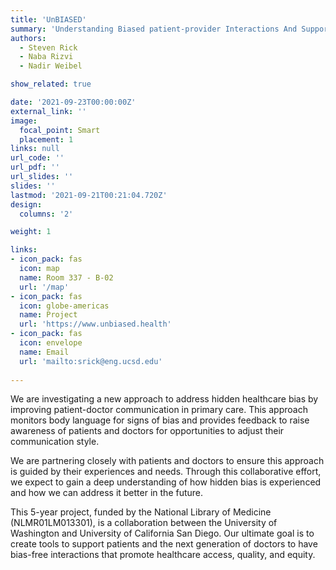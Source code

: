 ```yaml
---
title: 'UnBIASED'
summary: 'Understanding Biased patient-provider Interactions And Supporting Enhanced Discourse'
authors: 
  - Steven Rick
  - Naba Rizvi
  - Nadir Weibel

show_related: true

date: '2021-09-23T00:00:00Z'
external_link: ''
image:
  focal_point: Smart
  placement: 1
links: null
url_code: ''
url_pdf: ''
url_slides: ''
slides: ''
lastmod: '2021-09-21T00:21:04.720Z'
design:
  columns: '2'

weight: 1

links:
- icon_pack: fas
  icon: map
  name: Room 337 - B-02
  url: '/map'
- icon_pack: fas
  icon: globe-americas
  name: Project
  url: 'https://www.unbiased.health'
- icon_pack: fas
  icon: envelope
  name: Email
  url: 'mailto:srick@eng.ucsd.edu'
  
---
```

We are investigating a new approach to address hidden healthcare bias by improving patient-doctor communication in primary care. This approach monitors body language for signs of bias and provides feedback to raise awareness of patients and doctors for opportunities to adjust their communication style.

We are partnering closely with patients and doctors to ensure this approach is guided by their experiences and needs. Through this collaborative effort, we expect to gain a deep understanding of how hidden bias is experienced and how we can address it better in the future. 

This 5-year project, funded by the National Library of Medicine (NLMR01LM013301), is a collaboration between the University of Washington and University of California San Diego. Our ultimate goal is to create tools to support patients and the next generation of doctors to have bias-free interactions that promote healthcare access, quality, and equity.